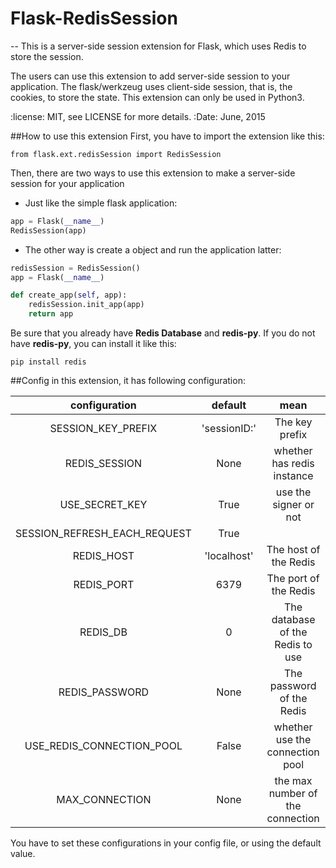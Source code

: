# Flask-RedisSession
--
This is a server-side session extension for Flask, which uses Redis to store the session.

The users can use this extension to add server-side session to your application.
    The flask/werkzeug uses client-side session, that is, the cookies, to store the state.
    This extension can only be used in Python3.

:license: MIT, see LICENSE for more details.
:Date: June, 2015

##How to use this extension
First, you have to import the extension like this:

	from flask.ext.redisSession import RedisSession
Then, there are two ways to use this extension to make a server-side session for your application

* Just like the simple flask application:

```python
app = Flask(__name__)
RedisSession(app)
```

* The other way is create a object and run the application latter:

```python
redisSession = RedisSession()
app = Flask(__name__)

def create_app(self, app):
	redisSession.init_app(app)
	return app
```
Be sure that you already have **Redis Database** and **redis-py**. If you do not have **redis-py**, you can install it like this:

	pip install redis
##Config
in this extension, it has following configuration:

configuration  | default | mean
:-------------: | :-------------: | :-------------:
SESSION\_KEY\_PREFIX  | 'sessionID:' | The key prefix
REDIS_SESSION  | None | whether has redis instance
USE\_SECRET\_KEY | True | use the signer or not
SESSION\_REFRESH\_EACH_REQUEST | True
REDIS_HOST | 'localhost' | The host of the Redis
REDIS_PORT | 6379 | The port of the Redis
REDIS_DB | 0 | The database of the Redis to use
REDIS_PASSWORD | None | The password of the Redis
USE\_REDIS\_CONNECTION_POOL | False | whether use the connection pool
MAX_CONNECTION | None | the max number of the connection

You have to set these configurations in your config file, or using the default value.

